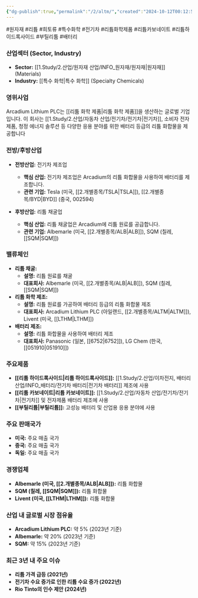 ```yaml
---
{"dg-publish":true,"permalink":"/2/altm/","created":"2024-10-12T00:12:58.799+09:00","updated":"2025-06-03T20:05:57.557+09:00"}
---
```


#원자재 #리튬 #희토류 #특수화학 #전기차 #리튬화학제품 
#리튬카보네이트 #리튬하이드록사이드 #부틸리튬 #배터리 

### 산업섹터 (Sector, Industry)

- **Sector:** [[1.Study/2.산업/원자재 산업/INFO_원자재/원자재\|원자재]] (Materials)
- **Industry:** [[특수 화학\|특수 화학]] (Specialty Chemicals)

### 영위사업

Arcadium Lithium PLC는 [[리튬 화학 제품\|리튬 화학 제품]]을 생산하는 글로벌 기업입니다. 이 회사는 [[1.Study/2.산업/자동차 산업/전기차/전기차\|전기차]], 소비자 전자제품, 청정 에너지 솔루션 등 다양한 응용 분야를 위한 배터리 등급의 리튬 화합물을 제공합니다

### 전방/후방산업

- **전방산업:** 전기차 제조업
    - **핵심 산업:** 전기차 제조업은 Arcadium의 리튬 화합물을 사용하여 배터리를 제조합니다.
    - **관련 기업:** Tesla (미국, [[2.개별종목/TSLA\|TSLA]]), [[2.개별종목/BYD\|BYD]] (중국, 002594)

- **후방산업:** 리튬 채굴업
    - **핵심 산업:** 리튬 채굴업은 Arcadium에 리튬 원료를 공급합니다.
    - **관련 기업:** Albemarle (미국, [[2.개별종목/ALB\|ALB]]), SQM (칠레, [[SQM\|SQM]])

### 밸류체인

- **리튬 채굴:**
    - **설명:** 리튬 원료를 채굴
    - **대표회사:** Albemarle (미국, [[2.개별종목/ALB\|ALB]]), SQM (칠레, [[SQM\|SQM]])
- **리튬 화학 제조:**
    - **설명:** 리튬 원료를 가공하여 배터리 등급의 리튬 화합물 제조
    - **대표회사:** Arcadium Lithium PLC (아일랜드, [[2.개별종목/ALTM\|ALTM]]), Livent (미국, [[LTHM\|LTHM]])
- **배터리 제조:**
    - **설명:** 리튬 화합물을 사용하여 배터리 제조
    - **대표회사:** Panasonic (일본, [[6752\|6752]]), LG Chem (한국, [[051910\|051910]])

### 주요제품

- **[[리튬 하이드록사이드\|리튬 하이드록사이드]]:** [[1.Study/2.산업/이차전지, 배터리 산업/INFO_배터리/전기차 배터리\|전기차 배터리]] 제조에 사용
- **[[리튬 카보네이트\|리튬 카보네이트]]:** [[1.Study/2.산업/자동차 산업/전기차/전기차\|전기차]] 및 전자제품 배터리 제조에 사용
- **[[부틸리튬\|부틸리튬]]:** 고성능 배터리 및 산업용 응용 분야에 사용

### 주요 판매국가

- **미국:** 주요 매출 국가
- **중국:** 주요 매출 국가
- **독일:** 주요 매출 국가

### 경쟁업체

- **Albemarle (미국, [[2.개별종목/ALB\|ALB]]):** 리튬 화합물
- **SQM (칠레, [[SQM\|SQM]]):** 리튬 화합물
- **Livent (미국, [[LTHM\|LTHM]]):** 리튬 화합물

### 산업 내 글로벌 시장 점유율

- **Arcadium Lithium PLC:** 약 5% (2023년 기준)
- **Albemarle:** 약 20% (2023년 기준)
- **SQM:** 약 15% (2023년 기준)

### 최근 3년 내 주요 이슈

- **리튬 가격 급등 (2021년)**
- **전기차 수요 증가로 인한 리튬 수요 증가 (2022년)**
- **Rio Tinto의 인수 제안 (2024년)**